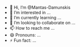 - 👋 Hi, I’m @Mantas-Damunskis
- 👀 I’m interested in ...
- 🌱 I’m currently learning ...
- 💞️ I’m looking to collaborate on ...
- 📫 How to reach me ...
- 😄 Pronouns: ...
- ⚡ Fun fact: ...

<!---
Mantas-Damunskis/Mantas-Damunskis is a ✨ special ✨ repository because its `README.md` (this file) appears on your GitHub profile.
You can click the Preview link to take a look at your changes.
--->
